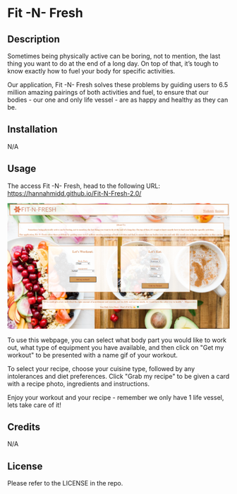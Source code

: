 # Fit -N- Fresh


## Description

Sometimes being physically active can be boring, not to mention, the last thing you want to do at the end of a long day. On top of that, it’s tough to know exactly how to fuel your body for specific activities.

Our application, Fit -N- Fresh solves these problems by guiding users to 6.5 million amazing pairings of both activities and fuel, to ensure that our bodies - our one and only life vessel - are as happy and healthy as they can be.

## Installation

N/A

## Usage

The access Fit -N- Fresh, head to the following URL: https://hannahmidd.github.io/Fit-N-Fresh-2.0/

![Alt Text](./assets/images/FitNFreshAppScreenshot.png)

To use this webpage, you can select what body part you would like to work out, what type of equipment you have available, and then click on "Get my workout" to be presented with a name gif of your workout.

To select your recipe, choose your cuisine type, followed by any intolerances and diet preferences. Click "Grab my recipe" to be given a card with a recipe photo, ingredients and instructions. 

Enjoy your workout and your recipe - remember we only have 1 life vessel, lets take care of it! 


## Credits

N/A

## License

Please refer to the LICENSE in the repo.
